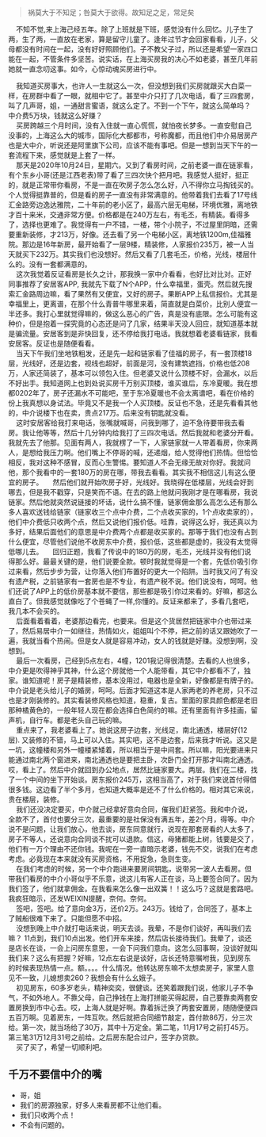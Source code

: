 

>祸莫大于不知足；咎莫大于欲得。故知足之足，常足矣     

&nbsp;&nbsp;&nbsp;&nbsp;不知不觉,来上海己经五年。除了上班就是下班，感觉没有什么回忆。儿子生了两，生了两，一直放在老家，算是留守儿童了。逢年过节才会回家看看，儿子，父母都没有时间在一起，没有好好照顾他们。子不教父子过，所以还是希望一家四口能在一起，不管条件多坚苦。说实话，在上海买房我的决心不如老婆，甚至几年前她就一直念叨这事。如今，心惊动魂买房进行中。
<!--more-->
&nbsp;&nbsp;&nbsp;&nbsp;我知道买房事大，也许人一生就这么一次，但没想到我们买房就跟买大白菜一样，在房群中看了一眼，就相中它了。甚至中介只打了几次电话，看了三四套房，叫了几声哥，姐，一通甜言蜜语，就这么定了。不到一个下午，就这么简单吗？ 中介费5万块，钱就这么好赚？    
&nbsp;&nbsp;&nbsp;&nbsp;买房跨越三个月时间，没有入住就一直心慌慌，就怕夜长梦多。一直安慰自己没事的，上海这么大的城市，国际化大都都市，号称魔都，而且他们中介易居房产也是大中介，听说还是阿里旗下公司，应该不能有事吧。但是一想到当天下午的一套流程下来，感觉就是上套了一样。   
&nbsp;&nbsp;&nbsp;&nbsp;那天是2020年10月24日，星期六。又到了看房时间，之前老婆一直在链家看，有个东乡小哥(还是江西老表)带了看了三四次快个把月吧。我感觉人挺好，挺正的，就是正常带你看房，不是一直在吹房子怎么怎么好，八不得你立马掏钱买的。个人觉得挺靠普的，但是看的房子一直没有非常满意的。他带着我们去看了17号线汇金路旁边逸达雅院，二十年前的老小区了，最高六层无电梯，环境优雅，离地铁才百十来米，交通非常方便。价格都是在240万左右，有毛丕，有精装。看得多了，选择也更难了。我觉得有一户不错，一楼，带个小院子，不过屋里阴暗，还需要重新装修，才213万，好像。还去看了另一个电梯小区，离地铁1200m,佳福雅院。那边是16年新房，最开始看了一层9楼，精装修，人家报价235万，被一人当天就买下232万。其实我们也没想好。然后又看了几套毛丕，价格，光线，楼层什么的。没有一套都满意的。   
&nbsp;&nbsp;&nbsp;&nbsp;这次我觉着反证看房是长久之计，那我换一家中介看看，也好比对比对。正好同事推荐了安居客APP, 我就先下载了N个APP，什么幸福里，蛋壳。然后就先搜索汇金路周边嘛，看了果然有又便宜，又好的房子。果断APP上私信报价。尤其是幸福里上，更离谱，在那个什么青普牛哪里来着，简直就是白菜价，比别人便宜一半还多。我打心里就觉得嘛的，做这么恶心的广告，真是没有底限。怎么可能有这种价，但是抱着一探究竟的心态还是问了几家，结果半天没人回应，就知道基本就是骗流量。安居客到是非快回复，还不停给我打电话。我就想着老婆看链家，我看安居客。反证也是随便看看。   
&nbsp;&nbsp;&nbsp;&nbsp;当天下午我们坐地铁粗发，还是先一起和链家看了佳福的房子，有一套顶楼18层，光线好，还是边套，视线也超好，前面是河，没有建筑遮挡，价格也低208万，人家还简装了，基本可以领包入住。但老婆又说什么顶楼不好，会漏水，以后不好出手。我知道网上也到处说买房千万别买顶楼，谁买谁后，东冷夏暖。我在想都0202年了，房子还漏水不可能吧，至于东冷夏暖也不会太离谱吧，看在价格的份上我真想以身试法。毕竟又不是我一个人买顶楼。反证也不急，还是先看看其他的，中介说楼下也在卖，贵点217万。后来没有钥匙就没看。    
&nbsp;&nbsp;&nbsp;&nbsp;这时安居客给我打来电话，张嘴就喊哥，问我到哪了，迫不急待要带我去看房。我让他等等，然后十几分钟内给我打了三四次电话。然后我就和老婆分开看。我就先去了他那。见面有两人，我就楞了一下，人家链家就一人带着看房，你来两人，是想给我压力啊。他们嘴上不停哥的喊，还递烟，给人觉得他们热情。但恰恰相反，我对这种不感冒，反而心生警惕。要知道人不会无缘无故对你好。我就问他，那个我看中的一套180万的房在哪，带我去看看。其实我不相信这儿有这么便宜的房子。
&nbsp;&nbsp;&nbsp;&nbsp;然后他们就开始吹房子好，光线好。我晓得在低楼层，光线会好到哪去，但是我不戳穿，只是笑而不语。在去的路上他就问我刚才是在哪看房，我说链家。然后他就突然说链接的坏话，说什么搞不懂，链家佣金那么高怎么还有那么多人喜欢送钱给链家（链家收三个点中介费，二个点收买家的，1个点收卖家的），他们中介费低只收两个点，然后又说他们报价低。哇靠，说得这么好，我还真以为多好，结果后面他们的意思是中介费两个点都是收买家的。那等于我们也没有占到什么便宜，尽管他们说他不收房东中介费，报价低，这些都是虚的，我没有太觉得低哪儿去。
&nbsp;&nbsp;&nbsp;&nbsp;回归正题，我看了传说中的180万的房，毛丕，光线并没有他们说得那么好。最最关键的是，他们说要全款。顿时我就觉得是一个套，先低价吸引你过来看，然后步步为营，让你落入他们布置好的更大一个陷阱。当时我又问了有没有遗产税，之前链家有一套房也是不专业，有遗产税不说。他们说没有，呵呵。他们还说了APP上的低价房基本就不要信，那些都是吸引你过来看的。好嘛，都这么直白了。但我感觉就像吃了个苍蝇了一样,你懂的。反证来都来了，多看几套吧，我几本不会买的。    
&nbsp;&nbsp;&nbsp;&nbsp;后面看着看着，老婆那边看完，也要来。但是这个货居然把链家中介也带过来了，然后易居中介一如继往，热情如火，姐姐叫个不停，把之前的话又跟她吹了一遍，我就当看个热闹。但是女人就是容易冲动，女人的钱就是好赚。没想到啊，没想到。    
&nbsp;&nbsp;&nbsp;&nbsp;最后一次看房，己经到5点左右，4幢，1201我记得很清楚。去看的人也很多，中介更是吹得神乎其神，什么这个房就他一个人能带看，其它中介都看不了，独家。谁知道呢！房子是精装修，基本没用过，电器也是全新，好像都是有牌子的。中介说是老头给儿子的婚房，呵呵。后面才知道这本是人家两老的养老房，只不过也是才刚装修的。其实看装修风格也知道，稳重，复古。里面的家具颜色都是老旧那种橘黄色的，一般年轻人现在都会选择白色简约的嘛。还有里面有许多挂画，留声机，自行车。都是老头自己玩的嘛。   
&nbsp;&nbsp;&nbsp;&nbsp;重点来了，我老婆看上了。她说这房子边套，光线足，南北通透，楼层好(12层). 又装修的不错，马上可以入住。其实吧，这不是边套，后来我才听说。这又是一坑，这幢楼和另外一幢楼紧矮着，所以相当于是中间套。所以嘛，阳光要进来只能通过南北两个窗进来，南北通透也是要把主卧，次卧门全打开那才叫南北通透。哎，看上了。然后中介就回到办公地点，居然比链家要大。两层。我们在二楼，找了一个中间的坐下开始谈。房东报价245万，这相当高了，对于我们来说首付得借很多钱。这边看了半个多月，也知道大概率是还不了什么价格的。相对其它来说，贵在楼层，装修。   
&nbsp;&nbsp;&nbsp;&nbsp;我们还没决定要买，中介就己经拿好意向合同，催我们赶紧签。我和中介说，全款不了，首付也要分三次，最重要的是社保没有满五年，差2个月，得等。中介说不是问题，让我们放心，他去谈，房东同意就行，说现在那套房看的人太多了，房子不等人，还说意向合同谈不扰可以退款。信这，母猪都能上树，钱要是交了，他们有一万个理由不还你钱。我呢在一旁一直暗示老婆，钱先不交，说我们在考虑考虑。必竟现在本来就没有买房资格，不用捉急，急则生变。      
&nbsp;&nbsp;&nbsp;&nbsp;在我们考虑的时候，另一个中介跑进来要房间钥匙，说带另一波人去看房。但带我们看房的中介小哥似乎不乐意，说这儿有客人正在谈，马上要签合同了。因为我们签了，他们就拿佣金。在我看来怎么像一出双簧！！这么巧？这就是套路吧。我疯狂暗示，还发WEIXIN提醒，奈何。奈何。      
&nbsp;&nbsp;&nbsp;&nbsp;签吧，签吧。给了意向金3万，还价2万。243万。钱给了，合同签了，基本上了贼船很难下来了。只能但愿不中招。      
&nbsp;&nbsp;&nbsp;&nbsp;没想到晚上中介就打电话来说，明天去谈。我晕，不是你们谈好，再叫我们去嘛？ 11点到，我们10点出发。他们开车来接，然后店长接待我们。我晕了，谈还是店长在谈，一会上问房东意思，一会下问我们意向。这怎么回事啊，没谈好就叫我们来？这么有把握？好嘛，12点左右说是谈好，店长还特意嘱咐我，见到房东的时候表现热情一点。额。。。。什么情况。他转达房东嘛不太想卖房子，家里人意见不一致，儿媳想卖260？我想会有什么幺娥子。      
&nbsp;&nbsp;&nbsp;&nbsp;初见房东，60多岁老头，精神奕奕，很健谈。还笑着跟我们说，他家儿子不争气，不如外地人。不靠父母，自己挣钱在上海打拼能买得起房，自己要靠卖两套安置房换到市中心去。哎，上海人就是好啊。靠着拆迁换了两套安置房，随随便便四五百万啊。见着房东，一阵互吹。然后就把合同细节敲定，首付款86万，分三次给。第一次，就当场给了30万，其中十万定金。第二笔，11月17号之前打45万。第三笔31万12月31号之前给。之后房东配合过户，签字办贷款。   
&nbsp;&nbsp;&nbsp;&nbsp;买了买了，希望一切顺利吧。

## 千万不要信中介的嘴
* 哥，姐
* 我们的房源独家，好多人来看房都不让他们看。
* 我们只收两个点！
* 不会有问题的。

